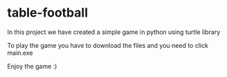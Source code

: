 # table-football
In this project we have created a simple game in python using turtle library 

To play the game you have to download the files and
you need to click main.exe

Enjoy the game :)
